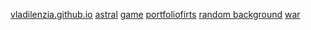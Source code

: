 
<a href='vladilenzia.github.io' target="_blank">vladilenzia.github.io</a>
<a href='vladilenzia.github.io/astral/' target="_blank">astral</a>
<a href='vladilenzia.github.io/game/' target="_blank">game</a>
<a href='vladilenzia.github.io/portfoliofirts/' target="_blank">portfoliofirts</a>
<a href='vladilenzia.github.io/random background/' target="_blank">random background</a>
<a href='vladilenzia.github.io/war/' target="_blank">war</a>


